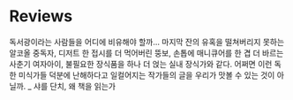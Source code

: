 # Reviews

독서광이라는 사람들을 어디에 비유해야 할까…
마지막 잔의 유혹을 떨쳐버리지 못하는 알코올 중독자, 디저트 한 접시를 더 먹어버린 뚱보, 손톱에 매니큐어를 한 겹 더 바르는 사춘기 여자아이, 불필요한 장식품을 하나 더 얹는 실내 장식가와 같다.
어쩌면 이런 독한 미식가들 덕분에 난해하다고 일컬어지는 작가들의 글을 우리가 맛볼 수 있는 것이 아닐까. _ 샤를 단치, 왜 책을 읽는가
